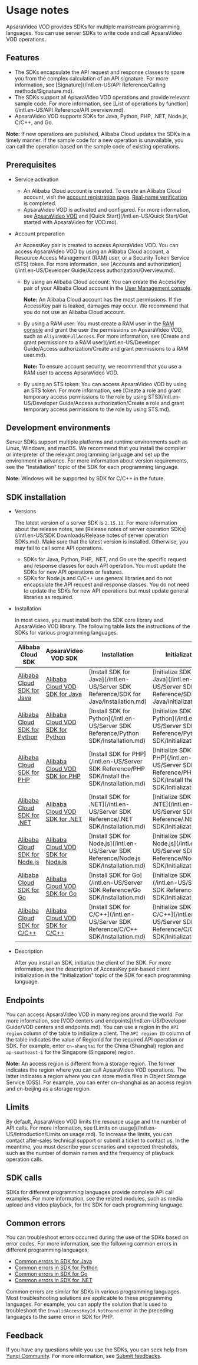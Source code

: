 # Usage notes

ApsaraVideo VOD provides SDKs for multiple mainstream programming languages. You can use server SDKs to write code and call ApsaraVideo VOD operations.

## Features

-   The SDKs encapsulate the API request and response classes to spare you from the complex calculation of an API signature. For more information, see [Signature](/intl.en-US/API Reference/Calling methods/Signature.md).
-   The SDKs support all ApsaraVideo VOD operations and provide relevant sample code. For more information, see [List of operations by function](/intl.en-US/API Reference/API overview.md).
-   ApsaraVideo VOD supports SDKs for Java, Python, PHP, .NET, Node.js, C/C++, and Go.

**Note:** If new operations are published, Alibaba Cloud updates the SDKs in a timely manner. If the sample code for a new operation is unavailable, you can call the operation based on the sample code of existing operations.

## Prerequisites

-   Service activation
    -   An Alibaba Cloud account is created. To create an Alibaba Cloud account, visit the [account registration page](https://account.aliyun.com/register/register.htm?spm=a2c4g.11186623.2.27.215d276d3EY5iw&oauth_callback=https%3A%2F%2Fvod.console.aliyun.com%2F&lang=zh). [Real-name verification](https://help.aliyun.com/knowledge_list/37170.html?spm=a2c4g.11186623.2.28.215d276d3EY5iw) is completed.
    -   ApsaraVideo VOD is activated and configured. For more information, see [ApsaraVideo VOD](https://www.aliyun.com/product/vod?spm=a2c4g.11186623.2.29.215d276d3EY5iw) and [Quick Start](/intl.en-US/Quick Start/Get started with ApsaraVideo for VOD.md).
-   Account preparation

    An AccessKey pair is created to access ApsaraVideo VOD. You can access ApsaraVideo VOD by using an Alibaba Cloud account, a Resource Access Management \(RAM\) user, or a Security Token Service \(STS\) token. For more information, see [Accounts and authorization](/intl.en-US/Developer Guide/Access authorization/Overview.md).

    -   By using an Alibaba Cloud account: You can create the AccessKey pair of your Alibaba Cloud account in the [User Management console](https://usercenter.console.aliyun.com/#/manage/ak).

        **Note:** An Alibaba Cloud account has the most permissions. If the AccessKey pair is leaked, damages may occur. We recommend that you do not use an Alibaba Cloud account.

    -   By using a RAM user: You must create a RAM user in the [RAM console](https://ram.console.aliyun.com/?spm=a2c4g.11186623.2.33.215d276dGgGSSY#/user/list) and grant the user the permissions on ApsaraVideo VOD, such as `AliyunVODFullAccess`. For more information, see [Create and grant permissions to a RAM user](/intl.en-US/Developer Guide/Access authorization/Create and grant permissions to a RAM user.md).

        **Note:** To ensure account security, we recommend that you use a RAM user to access ApsaraVideo VOD.

    -   By using an STS token: You can access ApsaraVideo VOD by using an STS token. For more information, see [Create a role and grant temporary access permissions to the role by using STS](/intl.en-US/Developer Guide/Access authorization/Create a role and grant temporary access permissions to the role by using STS.md).

## Development environments

Server SDKs support multiple platforms and runtime environments such as Linux, Windows, and macOS. We recommend that you install the compiler or interpreter of the relevant programming language and set up the environment in advance. For more information about version requirements, see the "Installation" topic of the SDK for each programming language.

**Note:** Windows will be supported by SDK for C/C++ in the future.

## SDK installation

-   Versions

    The latest version of a server SDK is `2.15.11`. For more information about the release notes, see [Release notes of server operation SDKs](/intl.en-US/SDK Downloads/Release notes of server operation SDKs.md). Make sure that the latest version is installed. Otherwise, you may fail to call some API operations.

    -   SDKs for Java, Python, PHP, .NET, and Go use the specific request and response classes for each API operation. You must update the SDKs for new API operations or features.
    -   SDKs for Node.js and C/C++ use general libraries and do not encapsulate the API request and response classes. You do not need to update the SDKs for new API operations but must update general libraries as required.
-   Installation

    In most cases, you must install both the SDK core library and ApsaraVideo VOD library. The following table lists the instructions of the SDKs for various programming languages.

    |Alibaba Cloud SDK|ApsaraVideo VOD SDK|Installation|Initialization|
    |-----------------|-------------------|------------|--------------|
    |[Alibaba Cloud SDK for Java](https://open.aliyun.com/sdk?language=java&product=sdkcore)|[Alibaba Cloud VOD SDK for Java](https://open.aliyun.com/sdk?language=java&product=vod)|[Install SDK for Java](/intl.en-US/Server SDK Reference/SDK for Java/Installation.md)|[Initialize SDK for Java](/intl.en-US/Server SDK Reference/SDK for Java/Initialization.md)|
    |[Alibaba Cloud SDK for Python](https://open.aliyun.com/sdk?language=python&product=sdkcore)|[Alibaba Cloud VOD SDK for Python](https://open.aliyun.com/sdk?language=python&product=vod)|[Install SDK for Python](/intl.en-US/Server SDK Reference/Python SDK/Installation.md)|[Initialize SDK for Python](/intl.en-US/Server SDK Reference/Python SDK/Initialization.md)|
    |[Alibaba Cloud SDK for PHP](https://open.aliyun.com/sdk?language=php&product=sdkcore)|[Alibaba Cloud VOD SDK for PHP](https://open.aliyun.com/sdk?language=php&product=vod)|[Install SDK for PHP](/intl.en-US/Server SDK Reference/PHP SDK/Install the SDK/Installation.md)|[Initialize SDK for PHP](/intl.en-US/Server SDK Reference/PHP SDK/Install the SDK/Initialization.md)|
    |[Alibaba Cloud SDK for .NET](https://open.aliyun.com/sdk?language=php&product=sdkcore)|[Alibaba Cloud VOD SDK for .NET](https://open.aliyun.com/sdk?language=net&product=vod)|[Install SDK for .NET](/intl.en-US/Server SDK Reference/.NET SDK/Installation.md)|[Initialize SDK for .NTE](/intl.en-US/Server SDK Reference/.NET SDK/Initialization.md)|
    |[Alibaba Cloud SDK for Node.js](https://open.aliyun.com/sdk?language=nodejs&product=sdkcore)|[Alibaba Cloud VOD SDK for Node.js](https://open.aliyun.com/sdk?language=nodejs&product=vod)|[Install SDK for Node.js](/intl.en-US/Server SDK Reference/Node.js SDK/Installation.md)|[Initialize SDK for Node.js](/intl.en-US/Server SDK Reference/Node.js SDK/Initialization.md)|
    |[Alibaba Cloud SDK for Go](https://open.aliyun.com/sdk?language=go&product=sdkcore)|[Alibaba Cloud VOD SDK for Go](https://open.aliyun.com/sdk?language=go&product=vod)|[Install SDK for Go](/intl.en-US/Server SDK Reference/Go SDK/Installation.md)|[Initialize SDK for Go](/intl.en-US/Server SDK Reference/Go SDK/Initialization.md)|
    |[Alibaba Cloud SDK for C/C++](https://open.aliyun.com/sdk?language=cpp&product=sdkcore)|[Alibaba Cloud VOD SDK for C/C++](http://docs-aliyun.cn-hangzhou.oss.aliyun-inc.com/assets/attach/101254/cn_zh/1545981303612/aliyun-c-sdk-vod.tar.gz?file=aliyun-c-sdk-vod.tar.gz)|[Install SDK for C/C++](/intl.en-US/Server SDK Reference/C/C++ SDK/Installation.md)|[Initialize SDK for C/C++](/intl.en-US/Server SDK Reference/C/C++ SDK/Initialization.md)|

-   Description

    After you install an SDK, initialize the client of the SDK. For more information, see the description of AccessKey pair-based client initialization in the "Initialization" topic of the SDK for each programming language.


## Endpoints

You can access ApsaraVideo VOD in many regions around the world. For more information, see [VOD centers and endpoints](/intl.en-US/Developer Guide/VOD centers and endpoints.md). You can use a region in the `API region` column of the table to initialize a client. The `API region ID` column of the table indicates the value of RegionId for the required API operation or SDK. For example, enter `cn-shanghai` for the China \(Shanghai\) region and `ap-southeast-1` for the Singapore \(Singapore\) region.

**Note:** An access region is different from a storage region. The former indicates the region where you can call ApsaraVideo VOD operations. The latter indicates a region where you can store media files in Object Storage Service \(OSS\). For example, you can enter cn-shanghai as an access region and cn-beijing as a storage region.

## Limits

By default, ApsaraVideo VOD limits the resource usage and the number of API calls. For more information, see [Limits on usage](/intl.en-US/Introduction/Limits on usage.md). To increase the limits, you can contact after-sales technical support or submit a ticket to contact us. In the meantime, you must describe your scenarios and expected thresholds, such as the number of domain names and the frequency of playback operation calls.

## SDK calls

SDKs for different programming languages provide complete API call examples. For more information, see the related modules, such as media upload and video playback, for the SDK for each programming language.

## Common errors

You can troubleshoot errors occurred during the use of the SDKs based on error codes. For more information, see the following common errors in different programming languages:

-   [Common errors in SDK for Java](https://help.aliyun.com/document_detail/66505.html?spm=a2c4g.11186623.2.67.215d276dm3zK7H#concept-ul4-wlk-zdb)
-   [Common errors in SDK for Python](https://help.aliyun.com/document_detail/67115.html?spm=a2c4g.11186623.2.68.215d276dCz8Rih#concept-ul4-wlk-zdb)
-   [Common errors in SDK for Go](https://help.aliyun.com/document_detail/66230.html?spm=a2c4g.11186623.2.69.215d276d2UuBMb#concept-ul4-wlk-zdb)
-   [Common errors in SDK for .NET](https://help.aliyun.com/document_detail/66519.html?spm=a2c4g.11186623.2.70.215d276dYpgQbe#concept-ul4-wlk-zdb)

Common errors are similar for SDKs in various programming languages. Most troubleshooting solutions are applicable to these programming languages. For example, you can apply the solution that is used to troubleshoot the `InvalidAccessKeyId.NotFound` error in the preceding languages to the same error in SDK for PHP.

## Feedback

If you have any questions while you use the SDKs, you can seek help from [Yunqi Community](https://yq.aliyun.com/tags/type_ask-tagid_23350?spm=a2c4g.11186623.2.71.215d276dR8JY7Z). For more information, see [Submit feedbacks](https://help.aliyun.com/document_detail/93957.html?spm=a2c4g.11186623.2.72.215d276dR8JY7Z).

